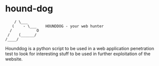 # hound-dog

<!-- language: lang-none -->
        / \___      
       (    - \___    HOUNDDOG - your web hunter
      /           O 
     /    (______/ 
    /____/            

Hounddog is a python script to be used in a web application penetration test to
look for interesting stuff to be used in further exploitation of the website.
